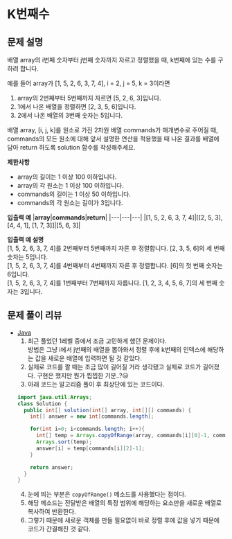 # K번째수

## 문제 설명
배열 array의 i번째 숫자부터 j번째 숫자까지 자르고 정렬했을 때, k번째에 있는 수를 구하려 합니다.

예를 들어 array가 [1, 5, 2, 6, 3, 7, 4], i = 2, j = 5, k = 3이라면
1. array의 2번째부터 5번째까지 자르면 [5, 2, 6, 3]입니다.
2. 1에서 나온 배열을 정렬하면 [2, 3, 5, 6]입니다.
3. 2에서 나온 배열의 3번째 숫자는 5입니다.

배열 array, [i, j, k]를 원소로 가진 2차원 배열 commands가 매개변수로 주어질 때, commands의 모든 원소에 대해 앞서 설명한 연산을 적용했을 때 나온 결과를 배열에 담아 return 하도록 solution 함수를 작성해주세요.

**제한사항**
- array의 길이는 1 이상 100 이하입니다.
- array의 각 원소는 1 이상 100 이하입니다.
- commands의 길이는 1 이상 50 이하입니다.
- commands의 각 원소는 길이가 3입니다.

**입출력 예**
|**array**|**commands**|**return**|
|---|---|---|
|[1, 5, 2, 6, 3, 7, 4]|[[2, 5, 3], [4, 4, 1], [1, 7, 3]]|[5, 6, 3]|

**입출력 예 설명**  
[1, 5, 2, 6, 3, 7, 4]를 2번째부터 5번째까지 자른 후 정렬합니다. [2, 3, 5, 6]의 세 번째 숫자는 5입니다.  
[1, 5, 2, 6, 3, 7, 4]를 4번째부터 4번째까지 자른 후 정렬합니다. [6]의 첫 번째 숫자는 6입니다.  
[1, 5, 2, 6, 3, 7, 4]를 1번째부터 7번째까지 자릅니다. [1, 2, 3, 4, 5, 6, 7]의 세 번째 숫자는 3입니다.  

## 문제 풀이 리뷰
- [Java](./Solution.java)
  1. 최근 풀었던 1레벨 중에서 조금 고민하게 했던 문제이다.  
  방법은 그냥 i에서 j번째의 배열을 뽑아와서 정렬 후에 k번째의 인덱스에 해당하는 값을 새로운 배열에 입력하면 될 것 같았다.
  2. 실제로 코드를 짤 때는 조금 많이 길어질 거라 생각됐고 실제로 코드가 길어졌다. 구현은 했지만 뭔가 찝찝한 기분..?😒  
  3. 아래 코드는 알고리즘 풀이 후 최상단에 있는 코드이다.
    ```java
    import java.util.Arrays;
    class Solution {
      public int[] solution(int[] array, int[][] commands) {
        int[] answer = new int[commands.length];

        for(int i=0; i<commands.length; i++){
          int[] temp = Arrays.copyOfRange(array, commands[i][0]-1, commands[i][1]);
          Arrays.sort(temp);
          answer[i] = temp[commands[i][2]-1];
        }

        return answer;
      }
    }
    ```
  4. 눈에 띄는 부분은 `copyOfRange()` 메소드를 사용했다는 점이다.  
  5. 해당 메소드는 전달받은 배열의 특정 범위에 해당하는 요소만을 새로운 배열로 복사하여 반환한다.  
  6. 그렇기 때문에 새로운 객체를 만들 필요없이 바로 정렬 후에 값을 넣기 때문에 코드가 간결해진 것 같다.